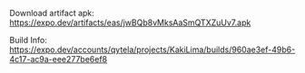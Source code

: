 Download artifact apk: https://expo.dev/artifacts/eas/jwBQb8vMksAaSmQTXZuUv7.apk

Build Info: https://expo.dev/accounts/qytela/projects/KakiLima/builds/960ae3ef-49b6-4c17-ac9a-eee277be6ef8
